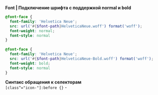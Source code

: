 **Font | Подключение шрифта с поддержкой normal и bold**
```scss
@font-face {  
  font-family: 'Helvetica Neue';  
  src: url('#{$font-path}HelveticaNeue.woff') format('woff');  
  font-weight: normal;  
  font-style: normal  
}  
  
@font-face {  
  font-family: 'Helvetica Neue';  
  src: url('#{$font-path}HelveticaNeue-Bold.woff') format('woff');  
  font-weight: bold;  
  font-style: normal  
}
```
**Синтакс обращения к селекторам**  
`[class^="icon-"]:before {}` - 
<!--stackedit_data:
eyJoaXN0b3J5IjpbLTE4OTk5MDI4MTQsLTEzNjA5NjY5NDVdfQ
==
-->